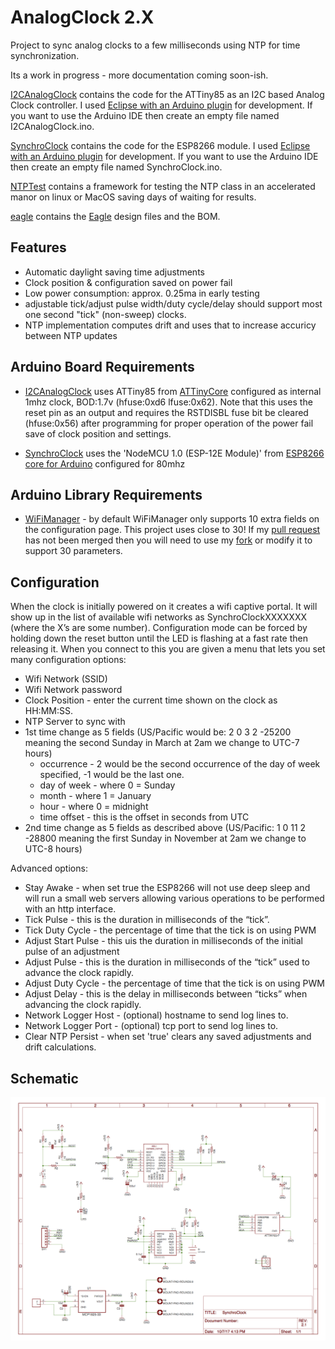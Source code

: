 # AnalogClock 2.X
Project to sync analog clocks to a few milliseconds using NTP for time synchronization.

Its a work in progress - more documentation coming soon-ish.

[I2CAnalogClock](I2CAnalogClock) contains the code for the ATTiny85 as an I2C based Analog Clock controller.  I used [Eclipse with an Arduino plugin](http://sloeber.io) for development.  If you want to use the Arduino IDE then create an empty file named I2CAnalogClock.ino.

[SynchroClock](SynchroClock) contains the code for the ESP8266 module.   I used [Eclipse with an Arduino plugin](http://sloeber.io) for development.  If you want to use the Arduino IDE then create an empty file named SynchroClock.ino.

[NTPTest](NTPTest) contains a framework for testing the NTP class in an accelerated manor on linux or MacOS saving days of waiting for results.

[eagle](eagle) contains the [Eagle](https://www.autodesk.com/products/eagle/overview) design files and the BOM.

## Features
* Automatic daylight saving time adjustments
* Clock position & configuration saved on power fail
* Low power consumption: approx. 0.25ma in early testing
* adjustable tick/adjust pulse width/duty cycle/delay should support most one second "tick" (non-sweep) clocks.
* NTP implementation computes drift and uses that to increase accuricy between NTP updates

## Arduino Board Requirements
* [I2CAnalogClock](I2CAnalogClock) uses ATTiny85 from [ATTinyCore](https://github.com/SpenceKonde/ATTinyCore) configured as internal 1mhz clock, BOD:1.7v (hfuse:0xd6 lfuse:0x62). Note that this uses the reset pin as an output and requires the RSTDISBL fuse bit be cleared (hfuse:0x56) after programming for proper operation of the power fail save of clock position and settings.

* [SynchroClock](SynchroClock) uses the 'NodeMCU 1.0 (ESP-12E Module)' from [ESP8266 core for Arduino](https://github.com/esp8266/Arduino) configured for 80mhz

## Arduino Library Requirements
* [WiFiManager](https://github.com/tzapu/WiFiManager) - by default WiFiManager only supports 10 extra fields on the configuration page. This project uses close to 30!  If my [pull request](https://github.com/tzapu/WiFiManager/pull/374) has not been merged then you will need to use my [fork](https://github.com/liebman/WiFiManager) or modify it to support 30 parameters.

## Configuration
   When the clock is initially powered on it creates a wifi captive portal.  It will show up in the list of available wifi networks as SynchroClockXXXXXXX (where the X’s are some number).  Configuration mode can be forced by holding down the reset button until the LED is flashing at a fast rate then releasing it. When you connect to this you are given a menu that lets you set many configuration options:
* Wifi Network (SSID)
* Wifi Network password
* Clock Position - enter the current time shown on the clock as HH:MM:SS.
* NTP Server to sync with
* 1st time change as 5 fields (US/Pacific would be: 2 0 3 2 -25200 meaning the second Sunday in March at 2am we change to UTC-7 hours)
    * occurrence - 2 would be the second occurrence of the day of week specified, -1 would be the last one.
    * day of week - where 0 = Sunday
    * month - where 1 = January
    * hour - where 0 = midnight
    * time offset - this is the offset in seconds from UTC
* 2nd time change as 5 fields as described above (US/Pacific: 1 0 11 2 -28800 meaning the first Sunday in November at 2am we change to UTC-8 hours)

Advanced options:
* Stay Awake - when set true the ESP8266 will not use deep sleep and will run a small web servers allowing various operations to be performed with an http interface.
* Tick Pulse - this is the duration in milliseconds of the “tick”.
* Tick Duty Cycle - the percentage of time that the tick is on using PWM
* Adjust Start Pulse - this uis the duration in milliseconds of the initial pulse of an adjustment
* Adjust Pulse - this is the duration in milliseconds of the “tick” used to advance the clock rapidly.
* Adjust Duty Cycle - the percentage of time that the tick is on using PWM
* Adjust Delay - this is the delay in milliseconds between “ticks” when advancing the clock rapidly.
* Network Logger Host - (optional) hostname to send log lines to.
* Network Logger Port - (optional) tcp port to send log lines to.
* Clear NTP Persist - when set 'true' clears any saved adjustments and drift calculations.

## Schematic
![Schematic](images/SynchroClock.png)
